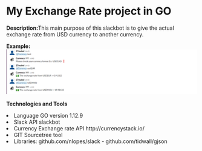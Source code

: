 # My Exchange Rate project in GO

<b>Description:</b>This main purpose of this slackbot is to give the actual exchange rate from USD currency to another currency.

<b>Example:</b>
![alt text](https://github.com/mabel27/MyGoProject/blob/develop/img/example.PNG)

<b>Technologies and Tools</b>
<li>Language GO version 1.12.9</li>
<li>Slack API slackbot</li>
<li>Currency Exchange rate API http://currencystack.io/</li>
<li>GIT Sourcetree tool</li>
<li>Libraries: github.com/nlopes/slack - github.com/tidwall/gjson</li>
